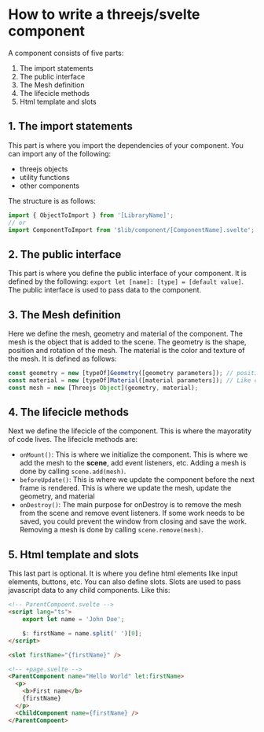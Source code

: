 # How to write a threejs/svelte component

A component consists of five parts:

1. The import statements
1. The public interface
1. The Mesh definition
1. The lifecicle methods
1. Html template and slots

## 1. The import statements

This part is where you import the dependencies of your component. You can import any of the following:

- threejs objects
- utility functions
- other components

The structure is as follows:

```js
import { ObjectToImport } from '[LibraryName]';
// or
import ComponentToImport from '$lib/component/[ComponentName].svelte';
```

## 2. The public interface

This part is where you define the public interface of your component. It is defined by the following: `export let [name]: [type] = [default value]`. The public interface is used to pass data to the component.

## 3. The Mesh definition

Here we define the mesh, geometry and material of the component. The mesh is the object that is added to the scene. The geometry is the shape, position and rotation of the mesh. The material is the color and texture of the mesh. It is defined as follows:

```js
const geometry = new [typeOf]Geometry([geometry parameters]); // position, segements, radius, etc.
const material = new [typeOf]Material([material parameters]); // Like color, opacity
const mesh = new [Threejs Object](geometry, material);
```

## 4. The lifecicle methods

Next we define the lifecicle of the component. This is where the mayoratity of code lives. The lifecicle methods are:

- `onMount()`: This is where we initialize the component. This is where we add the mesh to the **scene**, add event listeners, etc. Adding a mesh is done by calling `scene.add(mesh)`.
- `beforeUpdate()`: This is where we update the component before the next frame is rendered. This is where we update the mesh, update the geometry, and material
- `onDestroy()`: The main purpose for onDestroy is to remove the mesh from the scene and remove event listeners. If some work needs to be saved, you could prevent the window from closing and save the work. Removing a mesh is done by calling `scene.remove(mesh)`.

## 5. Html template and slots

This last part is optional. It is where you define html elements like input elements, buttons, etc. You can also define slots. Slots are used to pass javascript data to any child components. Like this:

```html
<!-- ParentCompoent.svelte -->
<script lang="ts">
	export let name = 'John Doe';

	$: firstName = name.split(' ')[0];
</script>

<slot firstName="{firstName}" />
```

```html
<!-- +page.svelte -->
<ParentComponent name="Hello World" let:firstName>
  <p>
    <b>First name</b>
    {firstName}
  </p>
  <ChildComponent name={firstName} />
</ParentCompoent>

```
